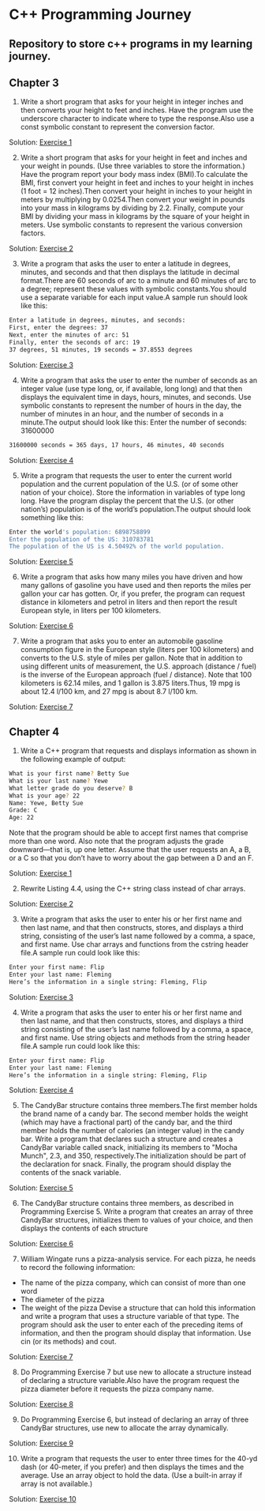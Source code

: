# C++ Programming Journey
## Repository to store c++ programs in my learning journey.

Chapter 3
---------
1. Write a short program that asks for your height in integer inches and then converts your height to feet and inches. Have the program use the underscore character to indicate where to type the response.Also use a const symbolic constant to represent the conversion factor.

Solution: [Exercise 1](Chapter3/ex1.cpp)

2. Write a short program that asks for your height in feet and inches and your weight in pounds. (Use three variables to store the information.) Have the program report your body mass index (BMI).To calculate the BMI, first convert your height in feet and inches to your height in inches (1 foot = 12 inches).Then convert your height in inches to your height in meters by multiplying by 0.0254.Then convert your weight in pounds into your mass in kilograms by dividing by 2.2. Finally, compute your BMI by dividing your mass in kilograms by the square of your height in meters. Use symbolic constants to represent the various conversion factors.

Solution: [Exercise 2](Chapter3/ex2.cpp)

3. Write a program that asks the user to enter a latitude in degrees, minutes, and seconds and that then displays the latitude in decimal format.There are 60 seconds of arc to a minute and 60 minutes of arc to a degree; represent these values with symbolic constants.You should use a separate variable for each input value.A sample run should look like this:
```sh
Enter a latitude in degrees, minutes, and seconds:
First, enter the degrees: 37
Next, enter the minutes of arc: 51
Finally, enter the seconds of arc: 19
37 degrees, 51 minutes, 19 seconds = 37.8553 degrees
```

Solution: [Exercise 3](Chapter3/ex3.cpp)

4. Write a program that asks the user to enter the number of seconds as an integer value (use type long, or, if available, long long) and that then displays the equivalent time in days, hours, minutes, and seconds. Use symbolic constants to represent the number of hours in the day, the number of minutes in an hour, and the number of seconds in a minute.The output should look like this:
Enter the number of seconds: 31600000
```sh
31600000 seconds = 365 days, 17 hours, 46 minutes, 40 seconds
```

Solution: [Exercise 4](Chapter3/ex4.cpp)

5. Write a program that requests the user to enter the current world population and the current population of the U.S. (or of some other nation of your choice). Store the information in variables of type long long. Have the program display the percent that the U.S. (or other nation’s) population is of the world’s population.The output should look something like this:
```sh
Enter the world's population: 6898758899
Enter the population of the US: 310783781
The population of the US is 4.50492% of the world population.
```

Solution: [Exercise 5](Chapter3/ex5.cpp)

6. Write a program that asks how many miles you have driven and how many gallons of gasoline you have used and then reports the miles per gallon your car has gotten. Or, if you prefer, the program can request distance in kilometers and petrol in liters and then report the result European style, in liters per 100 kilometers.

Solution: [Exercise 6](Chapter3/ex6.cpp)

7. Write a program that asks you to enter an automobile gasoline consumption figure in the European style (liters per 100 kilometers) and converts to the U.S. style of miles per gallon. Note that in addition to using different units of measurement, the U.S. approach (distance / fuel) is the inverse of the European approach (fuel / distance). Note that 100 kilometers is 62.14 miles, and 1 gallon is 3.875 liters.Thus, 19 mpg is about 12.4 l/100 km, and 27 mpg is about 8.7 l/100 km.

Solution: [Exercise 7](Chapter3/ex7.cpp)

Chapter 4
---------

1. Write a C++ program that requests and displays information as shown in the following example of output:
```sh
What is your first name? Betty Sue
What is your last name? Yewe
What letter grade do you deserve? B
What is your age? 22
Name: Yewe, Betty Sue
Grade: C
Age: 22
```

Note that the program should be able to accept first names that comprise more than one word. Also note that the program adjusts the grade downward—that is, up one letter. Assume that the user requests an A, a B, or a C so that you don’t have to worry about the gap between a D and an F.

Solution: [Exercise 1](Chapter4/ex1.cpp)

2. Rewrite Listing 4.4, using the C++ string class instead of char arrays.

Solution: [Exercise 2](Chapter4/ex2.cpp)

3. Write a program that asks the user to enter his or her first name and then last name, and that then constructs, stores, and displays a third string, consisting of the user’s last name followed by a comma, a space, and first name. Use char arrays and functions from the cstring header file.A sample run could look like this:
```sh
Enter your first name: Flip
Enter your last name: Fleming
Here’s the information in a single string: Fleming, Flip
```

Solution: [Exercise 3](Chapter4/ex3.cpp)

4. Write a program that asks the user to enter his or her first name and then last name, and that then constructs, stores, and displays a third string consisting of the user’s last name followed by a comma, a space, and first name. Use string objects and methods from the string header file.A sample run could look like this:
```sh
Enter your first name: Flip
Enter your last name: Fleming
Here’s the information in a single string: Fleming, Flip
```

Solution: [Exercise 4](Chapter4/ex4.cpp)

5. The CandyBar structure contains three members.The first member holds the brand name of a candy bar. The second member holds the weight (which may have a fractional part) of the candy bar, and the third member holds the number of calories (an integer value) in the candy bar. Write a program that declares such a structure and creates a CandyBar variable called snack, initializing its members to "Mocha Munch", 2.3, and 350, respectively.The initialization should be part of the declaration for snack. Finally, the program should display the contents of the snack variable.

Solution: [Exercise 5](Chapter4/ex5.cpp)

6. The CandyBar structure contains three members, as described in Programming Exercise 5. Write a program that creates an array of three CandyBar structures, initializes them to values of your choice, and then displays the contents of each structure

Solution: [Exercise 6](Chapter4/ex6.cpp)

7. William Wingate runs a pizza-analysis service. For each pizza, he needs to record the following information:
- The name of the pizza company, which can consist of more than one word
- The diameter of the pizza
- The weight of the pizza
Devise a structure that can hold this information and write a program that uses a structure variable of that type. The program should ask the user to enter each of the preceding items of information, and then the program should display that information. Use cin (or its methods) and cout.

Solution: [Exercise 7](Chapter4/ex7.cpp)

8. Do Programming Exercise 7 but use new to allocate a structure instead of declaring a structure variable.Also have the program request the pizza diameter before it requests the pizza company name.

Solution: [Exercise 8](Chapter4/ex8.cpp)

9. Do Programming Exercise 6, but instead of declaring an array of three CandyBar structures, use new to allocate the array dynamically.

Solution: [Exercise 9](Chapter4/ex9.cpp)

10. Write a program that requests the user to enter three times for the 40-yd dash (or 40-meter, if you prefer) and then displays the times and the average. Use an array object to hold the data. (Use a built-in array if array is not available.)

Solution: [Exercise 10](Chapter4/ex10.cpp)
